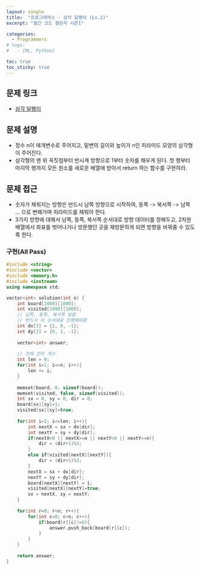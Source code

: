 ```yaml
---
layout: single
title:  "프로그래머스 - 삼각 달팽이 (Lv.2)"
excerpt: "월간 코드 챌린지 시즌1"

categories:
  - Programmers
# tags:
#   - [ML, Python]

toc: true
toc_sticky: true
---
```


## 문제 링크
- [삼각 달팽이](https://school.programmers.co.kr/learn/courses/30/lessons/68645)

## 문제 설명
- 정수 n이 매개변수로 주어지고, 밑변의 길이와 높이가 n인 피라미드 모양의 삼각형이 주어진다.
- 삼각형의 맨 위 꼭짓점부터 반시계 방향으로 1부터 숫자를 채우게 된다. 첫 행부터 마지막 행까지 모든 원소를 새로운 배열에 받아서 return 하는 함수를 구현하라.

## 문제 접근
- 숫자가 채워지는 방향은 반드시 남쪽 방향으로 시작하여, 동쪽 -> 북서쪽 -> 남쪽 ... 으로 변해가며 피라미드를 채워야 한다.
- 3가지 방향에 대해서 남쪽, 동쪽, 북서쪽 순서대로 방향 데이터를 정해두고, 2차원 배열에서 좌표를 벗어나거나 방문했던 곳을 재방문하게 되면 방향을 바꿔줄 수 있도록 한다.

### 구현(All Pass)
```c++
#include <string>
#include <vector>
#include <memory.h>
#include <iostream>
using namespace std;

vector<int> solution(int n) {
    int board[1000][1000];
    int visited[1000][1000];
    // 남쪽, 동쪽, 북서쪽 방향
    // 반드시 이 순서대로 진행해야함
    int dx[3] = {1, 0, -1}; 
    int dy[3] = {0, 1, -1};
    
    vector<int> answer;
    
    // 전체 칸의 개수
    int len = 0;
    for(int i=1; i<=n; i++){
        len += i;
    }
    
    memset(board, 0, sizeof(board));
    memset(visited, false, sizeof(visited));
    int sx = 0, sy = 0, dir = 0;
    board[sx][sy]=1;
    visited[sx][sy]=true;
    
    for(int i=2; i<=len; i++){
        int nextX = sx + dx[dir];
        int nextY = sy + dy[dir];
        if(nextX<0 || nextX>=n || nextY<0 || nextY>=n){
            dir = (dir+1)%3;
        }
        else if(visited[nextX][nextY]){
            dir = (dir+1)%3;
        }
        nextX = sx + dx[dir];
        nextY = sy + dy[dir];
        board[nextX][nextY] = i;
        visited[nextX][nextY]=true;
        sx = nextX, sy = nextY;
    }
    
    for(int r=0; r<n; r++){
        for(int c=0; c<n; c++){
            if(board[r][c]!=0){
                answer.push_back(board[r][c]);
            }
        }
    }
    
    return answer;
}
```
